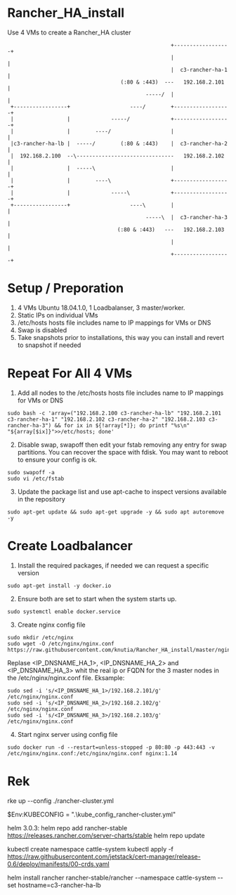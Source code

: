 # Rancher_HA_install
Use 4 VMs to create a Rancher_HA cluster

                                                        +------------------+
                                                        |                  |
                                                        |  c3-rancher-ha-1 |
                                        (:80 & :443)  ---   192.168.2.101  |
                                                -----/  |                  |
     +-----------------+                   ----/        +------------------+
     |                 |             -----/             +------------------+
     |                 |        ----/                   |                  |
     |c3-rancher-ha-lb |  -----/        (:80 & :443)    |  c3-rancher-ha-2 |
     |  192.168.2.100  --\-------------------------------   192.168.2.102  |
     |                 |  -----\                        |                  |
     |                 |        ----\                   +------------------+
     |                 |             -----\             +------------------+
     +-----------------+                   ----\        |                  |
                                                -----\  |  c3-rancher-ha-3 |
                                       (:80 & :443)   ---   192.168.2.103  |
                                                        |                  |
                                                        +------------------+

# Setup / Preporation
1. 4 VMs Ubuntu 18.04.1.0, 1 Loadbalanser, 3 master/worker.
2. Static IPs on individual VMs
3. /etc/hosts hosts file includes name to IP mappings for VMs or DNS
4. Swap is disabled
5. Take snapshots prior to installations, this way you can install and revert to snapshot if needed

# Repeat For All 4 VMs

1. Add all nodes to the /etc/hosts hosts file includes name to IP mappings for VMs or DNS
~~~
sudo bash -c 'array=("192.168.2.100 c3-rancher-ha-lb" "192.168.2.101 c3-rancher-ha-1" "192.168.2.102 c3-rancher-ha-2" "192.168.2.103 c3-rancher-ha-3") && for ix in ${!array[*]}; do printf "%s\n" "${array[$ix]}">>/etc/hosts; done'
~~~

2. Disable swap, swapoff then edit your fstab removing any entry for swap partitions. You can recover the space with fdisk. You may want to reboot to ensure your config is ok.
~~~~
sudo swapoff -a
sudo vi /etc/fstab
~~~~

3. Update the package list and use apt-cache to inspect versions available in the repository
~~~~
sudo apt-get update && sudo apt-get upgrade -y && sudo apt autoremove -y
~~~~

# Create Loadbalancer

1. Install the required packages, if needed we can request a specific version
~~~~
sudo apt-get install -y docker.io
~~~~

2. Ensure both are set to start when the system starts up.
~~~~
sudo systemctl enable docker.service
~~~~

3. Create nginx config file
~~~~
sudo mkdir /etc/nginx
sudo wget -O /etc/nginx/nginx.conf https://raw.githubusercontent.com/knutia/Rancher_HA_install/master/nginx.conf
~~~~
Replase <IP_DNSNAME_HA_1>, <IP_DNSNAME_HA_2> and <IP_DNSNAME_HA_3> whit the real ip or FQDN for the 3 master nodes in the /etc/nginx/nginx.conf file.
Eksample:
~~~
sudo sed -i 's/<IP_DNSNAME_HA_1>/192.168.2.101/g' /etc/nginx/nginx.conf
sudo sed -i 's/<IP_DNSNAME_HA_2>/192.168.2.102/g' /etc/nginx/nginx.conf
sudo sed -i 's/<IP_DNSNAME_HA_3>/192.168.2.103/g' /etc/nginx/nginx.conf
~~~


4. Start nginx server using config file
~~~~
sudo docker run -d --restart=unless-stopped -p 80:80 -p 443:443 -v /etc/nginx/nginx.conf:/etc/nginx/nginx.conf nginx:1.14
~~~~


# Rek

rke up --config ./rancher-cluster.yml

$Env:KUBECONFIG = ".\kube_config_rancher-cluster.yml"

helm 3.0.3:
helm repo add rancher-stable https://releases.rancher.com/server-charts/stable
helm repo update

kubectl create namespace cattle-system
kubectl apply -f https://raw.githubusercontent.com/jetstack/cert-manager/release-0.6/deploy/manifests/00-crds.yaml

helm install rancher rancher-stable/rancher --namespace cattle-system --set hostname=c3-rancher-ha-lb
